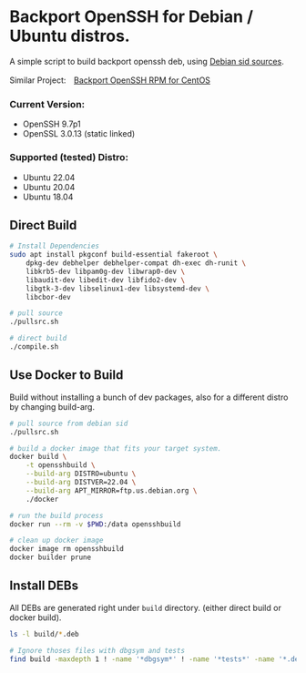 # Backport OpenSSH for Debian / Ubuntu distros.

A simple script to build backport openssh deb, using [Debian sid sources](https://packages.debian.org/sid/openssh-server).

Similar Project:　[Backport OpenSSH RPM for CentOS](https://github.com/boypt/openssh-rpms)

### Current Version:

- OpenSSH 9.7p1
- OpenSSL 3.0.13 (static linked)

### Supported (tested) Distro:

- Ubuntu 22.04
- Ubuntu 20.04
- Ubuntu 18.04

## Direct Build

```bash
# Install Dependencies
sudo apt install pkgconf build-essential fakeroot \
    dpkg-dev debhelper debhelper-compat dh-exec dh-runit \
    libkrb5-dev libpam0g-dev libwrap0-dev \
    libaudit-dev libedit-dev libfido2-dev \
    libgtk-3-dev libselinux1-dev libsystemd-dev \
    libcbor-dev

# pull source
./pullsrc.sh

# direct build
./compile.sh
```

## Use Docker to Build

Build without installing a bunch of dev packages, also for a different distro by changing build-arg.

```bash
# pull source from debian sid
./pullsrc.sh

# build a docker image that fits your target system.
docker build \
    -t opensshbuild \
    --build-arg DISTRO=ubuntu \
    --build-arg DISTVER=22.04 \
    --build-arg APT_MIRROR=ftp.us.debian.org \
    ./docker

# run the build process
docker run --rm -v $PWD:/data opensshbuild

# clean up docker image
docker image rm opensshbuild
docker builder prune
```

## Install DEBs

All DEBs are generated right under `build` directory. (either direct build or docker build).

```bash
ls -l build/*.deb

# Ignore thoses files with dbgsym and tests
find build -maxdepth 1 ! -name '*dbgsym*' ! -name '*tests*' -name '*.deb' | xargs sudo apt install -y
```
